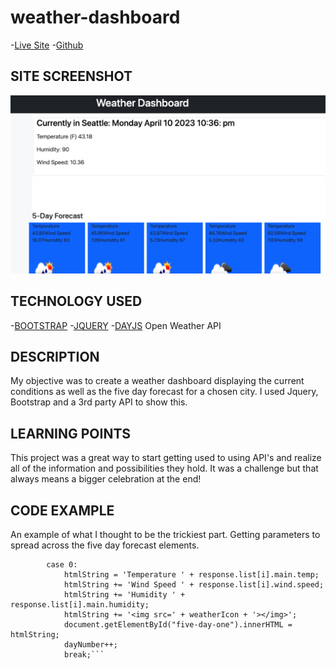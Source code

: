 # weather-dashboard


-[Live Site]()
-[Github]()

## SITE SCREENSHOT
![assets](./Assets/Screenshot%202023-04-10%20at%2010.36.25%20PM.png)

## TECHNOLOGY USED
-[BOOTSTRAP](https://getbootstrap.com/docs/4.0/components/input-group/)
-[JQUERY](https://www.w3schools.com/jquery/)
-[DAYJS](https://day.js.org/docs/en/display/format)
Open Weather API

## DESCRIPTION
My objective was to create a weather dashboard displaying the current conditions as well as the five day forecast for a chosen city.  I used Jquery, Bootstrap and a 3rd party API to show this. 

## LEARNING POINTS
This project was a great way to start getting used to using API's and realize all of the information and possibilities they hold.  It was a challenge but that always means a bigger celebration at the end!



## CODE EXAMPLE
An example of what I thought to be the trickiest part.  Getting parameters to spread across the five day forecast elements.

```switch (dayNumber) 
        case 0:
            htmlString = 'Temperature ' + response.list[i].main.temp;
            htmlString += 'Wind Speed ' + response.list[i].wind.speed;
            htmlString += 'Humidity ' + response.list[i].main.humidity;
            htmlString += '<img src=' + weatherIcon + '></img>';
            document.getElementById("five-day-one").innerHTML = htmlString;
            dayNumber++;
            break;```


 
